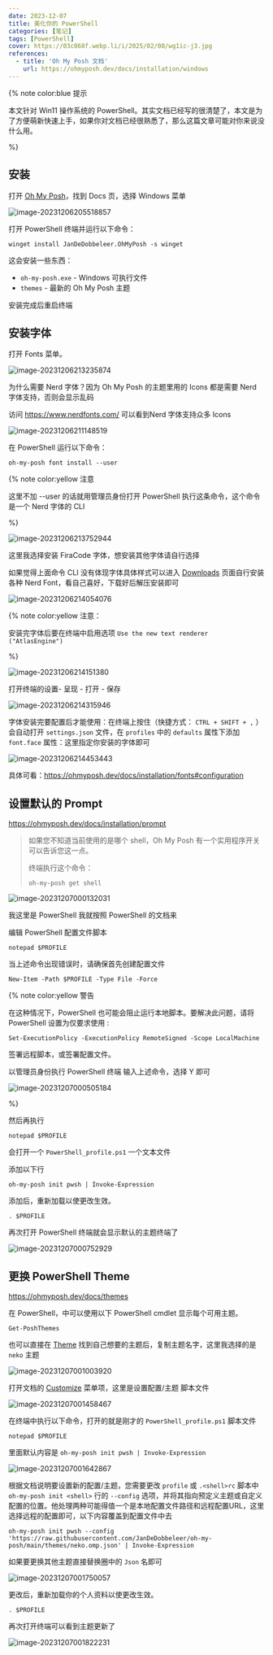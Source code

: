 ```yaml
---
date: 2023-12-07
title: 美化你的 PowerShell
categories: [笔记]
tags: [PowerShell]
cover: https://03c068f.webp.li/i/2025/02/08/wg1ic-j3.jpg
references:
  - title: 'Oh My Posh 文档'
    url: https://ohmyposh.dev/docs/installation/windows
---
```



{% note color:blue 提示

本文针对 Win11 操作系统的 PowerShell。其实文档已经写的很清楚了，本文是为了方便萌新快速上手，如果你对文档已经很熟悉了，那么这篇文章可能对你来说没什么用。

%}

## 安装

打开 [Oh My Posh](https://ohmyposh.dev/)，找到 Docs 页，选择 Windows 菜单

![image-20231206205518857](https://fastly.jsdelivr.net/gh/xiangshu233/blogAssets/2023/12/202312062055932.png)

打开 PowerShell 终端并运行以下命令：

```shell
winget install JanDeDobbeleer.OhMyPosh -s winget
```

这会安装一些东西：

- `oh-my-posh.exe` - Windows 可执行文件
- `themes` - 最新的 Oh My Posh 主题

安装完成后重启终端

## 安装字体

打开 Fonts 菜单。

![image-20231206213235874](https://fastly.jsdelivr.net/gh/xiangshu233/blogAssets/2023/12/202312062132908.png)

为什么需要 Nerd 字体？因为 Oh My Posh 的主题里用的 Icons 都是需要 Nerd 字体支持，否则会显示乱码

访问 https://www.nerdfonts.com/ 可以看到Nerd 字体支持众多 Icons

![image-20231206211148519](https://fastly.jsdelivr.net/gh/xiangshu233/blogAssets/2023/12/202312062111594.png)



在 PowerShell 运行以下命令：

```shell
oh-my-posh font install --user
```

{% note color:yellow 注意

这里不加 --user 的话就用管理员身份打开 PowerShell 执行这条命令，这个命令是一个 Nerd 字体的 CLI

%}

![image-20231206213752944](https://fastly.jsdelivr.net/gh/xiangshu233/blogAssets/2023/12/202312062137973.png)

这里我选择安装 FiraCode 字体，想安装其他字体请自行选择

如果觉得上面命令 CLI 没有体现字体具体样式可以进入 [Downloads](https://www.nerdfonts.com/font-downloads) 页面自行安装各种 Nerd Font，看自己喜好，下载好后解压安装即可

![image-20231206214054076](https://fastly.jsdelivr.net/gh/xiangshu233/blogAssets/2023/12/202312062140131.png)

{% note color:yellow 注意：

安装完字体后要在终端中启用选项 `Use the new text renderer ("AtlasEngine")`

%}

![image-20231206214151380](https://fastly.jsdelivr.net/gh/xiangshu233/blogAssets/2023/12/202312062141410.png)

打开终端的设置- 呈现 - 打开 - 保存

![image-20231206214315946](https://fastly.jsdelivr.net/gh/xiangshu233/blogAssets/2023/12/202312062143981.png)

字体安装完要配置后才能使用：在终端上按住（快捷方式： `CTRL + SHIFT + ,` ）会自动打开 `settings.json` 文件，在 `profiles` 中的 `defaults` 属性下添加 `font.face` 属性：这里指定你安装的字体即可

![image-20231206214453443](https://fastly.jsdelivr.net/gh/xiangshu233/blogAssets/2023/12/202312062144473.png)

具体可看：https://ohmyposh.dev/docs/installation/fonts#configuration

## 设置默认的 Prompt

https://ohmyposh.dev/docs/installation/prompt

> 如果您不知道当前使用的是哪个 shell，Oh My Posh 有一个实用程序开关可以告诉您这一点。
>
> 终端执行这个命令：
>
> ```shell
> oh-my-posh get shell
> ```

![image-20231207000132031](https://fastly.jsdelivr.net/gh/xiangshu233/blogAssets/2023/12/202312070001046.png)

我这里是 PowerShell 我就按照 PowerShell 的文档来

编辑 PowerShell 配置文件脚本

```shell
notepad $PROFILE
```

当上述命令出现错误时，请确保首先创建配置文件

```shell
New-Item -Path $PROFILE -Type File -Force
```

{% note color:yellow 警告

在这种情况下，PowerShell 也可能会阻止运行本地脚本。要解决此问题，请将 PowerShell 设置为仅要求使用 :

```shell
Set-ExecutionPolicy -ExecutionPolicy RemoteSigned -Scope LocalMachine
```

签署远程脚本，或签署配置文件。

以管理员身份执行 PowerShell  终端 输入上述命令，选择 Y 即可

![image-20231207000505184](https://fastly.jsdelivr.net/gh/xiangshu233/blogAssets/2023/12/202312070005207.png)

%}

然后再执行

```shell
notepad $PROFILE
```

会打开一个 `PowerShell_profile.ps1` 一个文本文件

添加以下行

```shell
oh-my-posh init pwsh | Invoke-Expression
```

添加后，重新加载以使更改生效。

```shell
. $PROFILE
```

再次打开 PowerShell 终端就会显示默认的主题终端了

![image-20231207000752929](https://fastly.jsdelivr.net/gh/xiangshu233/blogAssets/2023/12/202312070007951.png)

## 更换 PowerShell  Theme

https://ohmyposh.dev/docs/themes

在 PowerShell，中可以使用以下 PowerShell cmdlet 显示每个可用主题。

```shell
Get-PoshThemes
```

也可以直接在 [Theme](https://ohmyposh.dev/docs/themes) 找到自己想要的主题后，复制主题名字，这里我选择的是 `neko` 主题

![image-20231207001003920](https://fastly.jsdelivr.net/gh/xiangshu233/blogAssets/2023/12/202312070010950.png)

打开文档的 [Customize](https://ohmyposh.dev/docs/installation/customize) 菜单项，这里是设置配置/主题 脚本文件

![image-20231207001458467](https://fastly.jsdelivr.net/gh/xiangshu233/blogAssets/2023/12/202312070014506.png)

在终端中执行以下命令，打开的就是刚才的 `PowerShell_profile.ps1` 脚本文件

```shell
notepad $PROFILE
```

里面默认内容是 `oh-my-posh init pwsh | Invoke-Expression`

![image-20231207001642867](https://fastly.jsdelivr.net/gh/xiangshu233/blogAssets/2023/12/202312070016893.png)

根据文档说明要设置新的配置/主题，您需要更改 `profile` 或 `.<shell>rc` 脚本中 `oh-my-posh init <shell>` 行的 `--config` 选项，并将其指向预定义主题或自定义配置的位置。他处理两种可能得值一个是本地配置文件路径和远程配置URL，这里选择远程的配置即可，以下内容覆盖到配置文件中去

```shell
oh-my-posh init pwsh --config 'https://raw.githubusercontent.com/JanDeDobbeleer/oh-my-posh/main/themes/neko.omp.json' | Invoke-Expression
```

如果要更换其他主题直接替换圈中的 `Json` 名即可

![image-20231207001750057](https://fastly.jsdelivr.net/gh/xiangshu233/blogAssets/2023/12/202312070017081.png)

更改后，重新加载你的个人资料以使更改生效。

```shell
. $PROFILE
```

再次打开终端可以看到主题更新了

![image-20231207001822231](https://fastly.jsdelivr.net/gh/xiangshu233/blogAssets/2023/12/202312070018251.png)
